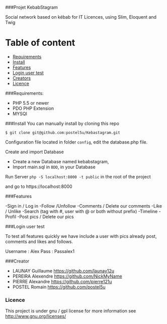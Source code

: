 
###Projet KebabStagram

Social network based on kébab for IT Licences, using Slim, Eloquent and Twig


# Table of content

- [Requirements](#requirements)
- [Install](#install)
- [Features](#contents)
- [Login user test](#login-user-test)
- [Creators](#creators)
- [Licence](#licence)


  
###Requirements:
- PHP 5.5 or newer
- PDO PHP Extension
- MYSQl	


###Install
You can manually install by cloning this repo
```
$ git clone git@github.com:postel5u/Kebastagram.git

```
Configuration file located in folder `config`, edit the database.php file.

Create and import Database
- Create a new Database named kebabstagram,
- Import main.sql in `BDD`, in your Database

Run Server  `php -S localhost:8000 -t public` in the root of the project

and go to https://localhost:8000

###Features

-Sign in / Log in
-Follow /Unfollow
-Comments / Delete our comments
-Like / Unlike
-Search (tag with #, user with @ or both without prefix)
-Timeline
-Profil
-Post pics / Delete our pics

###Login user test

To test all features quickly we have include a user with pics already post, comments and likes and follows.

Username : Alex
Pass : Passalex1

###Creator

- LAUNAY Guillaume https://github.com/launay12u
- PEREIRA Alexendre https://github.com/NickMyName
- PIERRE Alexandre https://github.com/pierre121u
- POSTEL Romain https://github.com/postel5u

### Licence

This project is under gnu / gpl license for more information see <http://www.gnu.org/licenses/>






